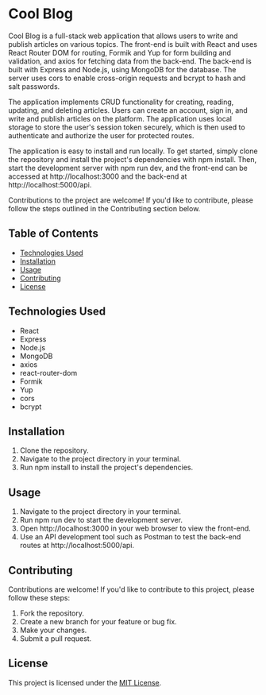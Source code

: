 # Cool Blog

Cool Blog is a full-stack web application that allows users to write and publish articles on various topics. The front-end is built with React and uses React Router DOM for routing, Formik and Yup for form building and validation, and axios for fetching data from the back-end. The back-end is built with Express and Node.js, using MongoDB for the database. The server uses cors to enable cross-origin requests and bcrypt to hash and salt passwords.

The application implements CRUD functionality for creating, reading, updating, and deleting articles. Users can create an account, sign in, and write and publish articles on the platform. The application uses local storage to store the user's session token securely, which is then used to authenticate and authorize the user for protected routes.

The application is easy to install and run locally. To get started, simply clone the repository and install the project's dependencies with npm install. Then, start the development server with npm run dev, and the front-end can be accessed at http://localhost:3000 and the back-end at http://localhost:5000/api.

Contributions to the project are welcome! If you'd like to contribute, please follow the steps outlined in the Contributing section below.

## Table of Contents

- [Technologies Used](#technologies-used)
- [Installation](#installation)
- [Usage](#usage)
- [Contributing](#contributing)
- [License](#license)

## Technologies Used

- React
- Express
- Node.js
- MongoDB
- axios
- react-router-dom
- Formik
- Yup
- cors
- bcrypt

## Installation

1. Clone the repository.
2. Navigate to the project directory in your terminal.
3. Run npm install to install the project's dependencies.

## Usage

1. Navigate to the project directory in your terminal.
2. Run npm run dev to start the development server.
3. Open http://localhost:3000 in your web browser to view the front-end.
4. Use an API development tool such as Postman to test the back-end routes at http://localhost:5000/api.

## Contributing

Contributions are welcome! If you'd like to contribute to this project, please follow these steps:

1. Fork the repository.
2. Create a new branch for your feature or bug fix.
3. Make your changes.
4. Submit a pull request.

## License

This project is licensed under the [MIT License](https://opensource.org/licenses/MIT).
